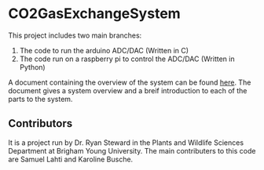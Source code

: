 # CO2GasExchangeSystem

This project includes two main branches:

1. The code to run the arduino ADC/DAC (Written in C)
2. The code run on a raspberry pi to control the ADC/DAC (Written in Python)

A document containing the overview of the system can be found [here](https://docs.google.com/document/d/1ZgvpLWs_gV8iS-O3V-WUd9L8gSJCAb6p24I1JG_nhCw/edit?usp=sharing). The document gives a system overview and 
a breif introduction to each of the parts to the system.
## Contributors
It is a project run by Dr. Ryan Steward in the Plants and Wildlife Sciences Department
at Brigham Young University. The main contributers to this code are Samuel Lahti and Karoline Busche.
